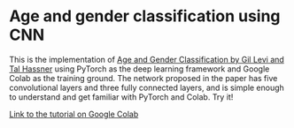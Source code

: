# Age and gender classification using CNN

This is the implementation of [Age and Gender Classification by Gil Levi and Tal Hassner](https://talhassner.github.io/home/projects/cnn_agegender/CVPR2015_CNN_AgeGenderEstimation.pdf) using PyTorch as the deep learning framework and Google Colab as the training ground. The network proposed in the paper has five convolutional layers and three fully connected layers, and is simple enough to understand and get familiar with PyTorch and Colab. Try it!

[Link to the tutorial on Google Colab](https://colab.research.google.com/drive/1NIFA8A1iYM328d8AalsY-ZbdTOS-gLFf?authuser=1#scrollTo=ox_PryLS4u2x)

